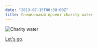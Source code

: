```yaml
---
date: "2013-07-15T00:00:00Z"
title: Специальный проект charity water
---
```


![Charity water](/img/posts/charitywater.jpg)

[Let's go](https://waterforward.charitywater.org/).